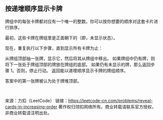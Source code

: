 ## 按递增顺序显示卡牌

牌组中的每张卡牌都对应有一个唯一的整数。你可以按你想要的顺序对这套卡片进行排序。

最初，这些卡牌在牌组里是正面朝下的（即，未显示状态）。

现在，重复执行以下步骤，直到显示所有卡牌为止：

从牌组顶部抽一张牌，显示它，然后将其从牌组中移出。
如果牌组中仍有牌，则将下一张处于牌组顶部的牌放在牌组的底部。
如果仍有未显示的牌，那么返回步骤 1。否则，停止行动。
返回能以递增顺序显示卡牌的牌组顺序。

答案中的第一张牌被认为处于牌堆顶部。

 

来源：力扣（LeetCode）
链接：https://leetcode-cn.com/problems/reveal-cards-in-increasing-order
著作权归领扣网络所有。商业转载请联系官方授权，非商业转载请注明出处。

